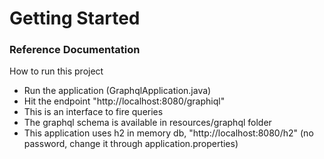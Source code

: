 # Getting Started

### Reference Documentation
How to run this project

* Run the application (GraphqlApplication.java)
* Hit the endpoint "http://localhost:8080/graphiql"
* This is an interface to fire queries
* The graphql schema is available in resources/graphql folder
* This application uses h2 in memory db, "http://localhost:8080/h2" (no password, change it through application.properties)
